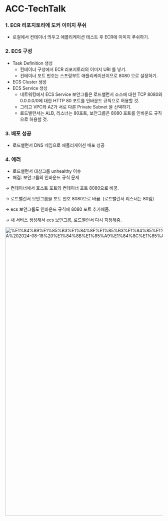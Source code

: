 # ACC-TechTalk

### 1. ECR 리포지토리에 도커 이미지 푸쉬
- 로컬에서 컨테이너 띄우고 애플리케이션 테스트 후 ECR에 이미지 푸쉬하기. 
### 2. ECS 구성 
- Task Definition 생성
  - 컨테이너 구성에서 ECR 리포지토리의 이미지 URI 를 넣기.
  - 컨테이너 포트 번호는 스프링부트 애플리케이션이므로 8080 으로 설정하기.
- ECS Cluster 생성
- ECS Service 생성
  - 네트워킹에서 ECS Service 보안그룹은 로드밸런서 소스에 대한 TCP 8080와 0.0.0.0/0에 대한 HTTP 80 포트를 인바운드 규칙으로 허용할 것.
  - 그리고 VPC와 AZ가 서로 다른 Private Subnet 을 선택하기.
  - 로드밸런서는 ALB, 리스너는 80포트, 보안그룹은 8080 포트를 인바운드 규칙으로 허용할 것.
 
### 3. 배포 성공 
- 로드밸런서 DNS 네임으로 애플리케이션 배포 성공

### 4. 에러 
- 로드밸런서 대상그룹 unhealthy 이슈
- 해결: 보안그룹의 인바운드 규칙 문제
  
→ 컨테이너에서 호스트 포트와 컨테이너 포트 8080으로 바꿈. 

→ 로드밸런서 보안그룹을 포트 번호 8080으로 바꿈. (로드밸런서 리스너는 80임)

→ ecs 보안그룹도 인바운드 규칙에 8080 포트 추가해줌. 

→ 새 서비스 생성해서 ecs 보안그룹, 로드밸런서 다시 지정해줌.

<img width="924" alt="%E1%84%89%E1%85%B3%E1%84%8F%E1%85%B3%E1%84%85%E1%85%B5%E1%86%AB%E1%84%89%E1%85%A3%E1%86%BA%202024-08-18%20%E1%84%8B%E1%85%A9%E1%84%8C%E1%85%A5%E1%86%AB%204 31 31" src="https://github.com/user-attachments/assets/b2181a7f-fcd3-46cd-8c1d-bbb49a4f430a">


